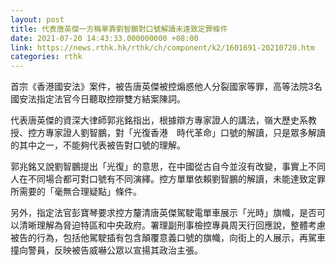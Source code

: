 ```yaml
---
layout: post
title: 代表唐英傑一方稱單靠劉智鵬對口號解讀未達致定罪條件
date: 2021-07-20 14:43:33.000000000 +08:00
link: https://news.rthk.hk/rthk/ch/component/k2/1601691-20210720.htm
categories: rthk
---
```


首宗《香港國安法》案件，被告唐英傑被控煽惑他人分裂國家等罪，高等法院3名國安法指定法官今日聽取控辯雙方結案陳詞。

代表唐英傑的資深大律師郭兆銘指出，根據辯方專家證人的講法，嶺大歷史系教授、控方專家證人劉智鵬，對「光復香港　時代革命」口號的解讀，只是眾多解讀的其中之一，不能夠代表被告對口號的理解。

郭兆銘又說劉智鵬提出「光復」的意思，在中國從古自今並沒有改變，事實上不同人在不同場合都可對口號有不同演繹。控方單單依賴劉智鵬的解讀，未能達致定罪所需要的「毫無合理疑點」條件。

另外，指定法官彭寶琴要求控方釐清唐英傑駕駛電單車展示「光時」旗幟，是否可以清晰理解為脅迫特區和中央政府。署理副刑事檢控專員周天行回應說，整體考慮被告的行為，包括他駕駛插有包含顛覆意義口號的旗幟，向街上的人展示，再駕車撞向警員，反映被告威嚇公眾以宣揚其政治主張。
